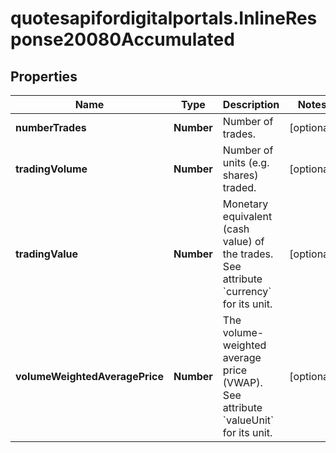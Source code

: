 # quotesapifordigitalportals.InlineResponse20080Accumulated

## Properties

Name | Type | Description | Notes
------------ | ------------- | ------------- | -------------
**numberTrades** | **Number** | Number of trades. | [optional] 
**tradingVolume** | **Number** | Number of units (e.g. shares) traded. | [optional] 
**tradingValue** | **Number** | Monetary equivalent (cash value) of the trades. See attribute &#x60;currency&#x60; for its unit. | [optional] 
**volumeWeightedAveragePrice** | **Number** | The volume-weighted average price (VWAP). See attribute &#x60;valueUnit&#x60; for its unit. | [optional] 


